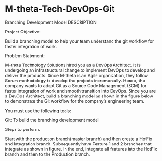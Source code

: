 # M-theta-Tech-DevOps-Git
Branching Development Model
DESCRIPTION

Project Objective:

Build a branching model to help your team  understand the git workflow for faster integration of work.

Problem Statement:

M-theta Technology Solutions hired you as a DevOps Architect. It is undergoing an infrastructural change to implement DevOps to develop and deliver the products. Since M-theta is an Agile organization, they follow Scrum methodology to develop the projects incrementally. Hence, the company wants to adopt Git as a Source Code Management (SCM) for faster integration of work and smooth transition into DevOps. Since you are a DevOps Architect, build a branching model as shown in the figure below to demonstrate the Git workflow for  the company’s engineering team.



You must use the following tools:

Git: To build the branching development model

Steps to perform:

Start with the production branch(master branch) and then create a HotFix  and Integration branch.
Subsequently have Feature 1 and 2 branches that integrate as shown in figure.
 In the end, integrate all features into the HotFix branch and then to the Production branch.
